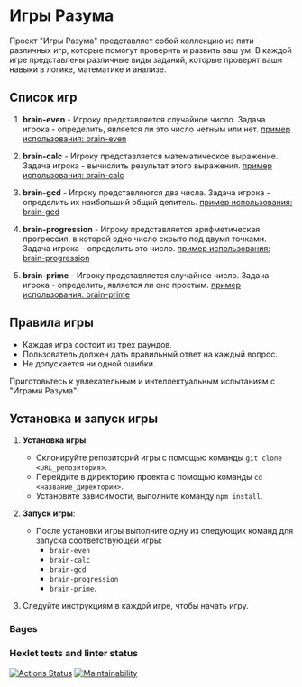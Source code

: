 # Игры Разума

Проект "Игры Разума" представляет собой коллекцию из пяти различных игр, которые помогут проверить и развить ваш ум. В каждой игре представлены различные виды заданий, которые проверят ваши навыки в логике, математике и анализе.

## Список игр

1. **brain-even** - Игроку представляется случайное число. Задача игрока - определить, является ли это число четным или нет.
   [пример использования: brain-even](https://asciinema.org/a/ygL6wNGTN7iUPIZ2QHk2g66YV)

2. **brain-calc** - Игроку представляется математическое выражение. Задача игрока - вычислить результат этого выражения.
   [пример использования: brain-calc](https://asciinema.org/a/zuEDMFSiiyLn9Uj62Oxfmmc2n)
3. **brain-gcd** - Игроку представляются два числа. Задача игрока - определить их наибольший общий делитель.
   [пример использования: brain-gcd](https://asciinema.org/a/3NNMcQSuIY9iHOj4isLH62Mj9)
4. **brain-progression** - Игроку представляется арифметическая прогрессия, в которой одно число скрыто под двумя точками. Задача игрока - определить это число.
   [пример использования: brain-progression](https://asciinema.org/a/V3J1aSE3aRmT0Iwp8ClxW5DSw)

5. **brain-prime** - Игроку представляется случайное число. Задача игрока - определить, является ли оно простым.
   [пример использования: brain-prime](https://asciinema.org/a/U7eIvzWUkfjSRtnkprqyk2c9n)

## Правила игры

- Каждая игра состоит из трех раундов.
- Пользователь должен дать правильный ответ на каждый вопрос.
- Не допускается ни одной ошибки.

Приготовьтесь к увлекательным и интеллектуальным испытаниям с "Играми Разума"!

## Установка и запуск игры

1. **Установка игры**:

   - Склонируйте репозиторий игры с помощью команды `git clone <URL_репозитория>`.
   - Перейдите в директорию проекта с помощью команды `cd <название_директории>`.
   - Установите зависимости, выполните команду `npm install`.

2. **Запуск игры**:

   - После установки игры выполните одну из следующих команд для запуска соответствующей игры:
     - `brain-even`
     - `brain-calc`
     - `brain-gcd`
     - `brain-progression`
     - `brain-prime`.

3. Следуйте инструкциям в каждой игре, чтобы начать игру.

### Bages

### Hexlet tests and linter status

[![Actions Status](https://github.com/itsslava/js-starter-project-44/actions/workflows/hexlet-check.yml/badge.svg)](https://github.com/itsslava/js-starter-project-44/actions) [![Maintainability](https://api.codeclimate.com/v1/badges/5bd2f2deb121bb75fa07/maintainability)](https://codeclimate.com/github/itsslava/js-starter-project-44/maintainability)
